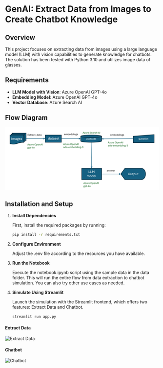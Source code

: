 # GenAI: Extract Data from Images to Create Chatbot Knowledge

## Overview
This project focuses on extracting data from images using a large language model (LLM) with vision capabilities to generate knowledge for chatbots.
The solution has been tested with Python 3.10 and utilizes image data of glasses.

## Requirements

- **LLM Model with Vision**: Azure OpenAI GPT-4o
- **Embedding Model**: Azure OpenAI GPT-4o
- **Vector Database**: Azure Search AI

## Flow Diagram

![Flow Diagram](images/flow.png)

## Installation and Setup

1. **Install Dependencies**

   First, install the required packages by running:

   ```bash
   pip install -r requirements.txt

2. **Configure Environment**

   Adjust the .env file according to the resources you have available.

3. **Run the Notebook**

   Execute the notebook.ipynb script using the sample data in the data folder. This will run the entire flow from data extraction to chatbot simulation. You can also try other use cases as needed.

4. **Simulate Using Streamlit**

   Launch the simulation with the Streamlit frontend, which offers two features: Extract Data and Chatbot.

      ```bash
      streamlit run app.py
   
#### Extract Data 
   ![Extract Data](images/ExtractData.png)
#### Chatbot 
   ![Chatbot](images/chatbot.png)

